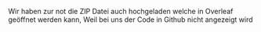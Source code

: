 Wir haben zur not die ZIP Datei auch hochgeladen welche in Overleaf geöffnet werden kann, Weil bei uns der Code in Github nicht angezeigt wird
